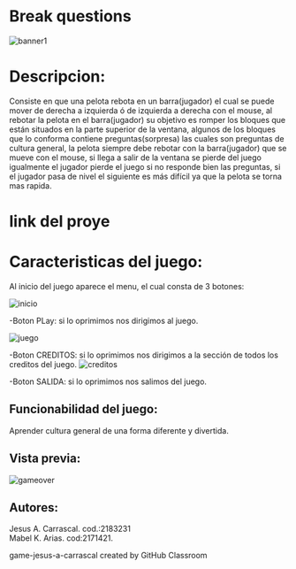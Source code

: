 # Break questions

![banner1](https://user-images.githubusercontent.com/68102520/92589490-3b116780-f260-11ea-907d-1041ed06b04c.png)

# Descripcion:
Consiste en que una pelota rebota en un barra(jugador) el cual se puede mover de derecha a izquierda ó de izquierda a derecha con el mouse, al rebotar la pelota en el barra(jugador) su objetivo es romper los bloques que están situados en la parte superior de la ventana, algunos de los bloques que lo conforma contiene preguntas(sorpresa) las cuales son preguntas de cultura general, la pelota siempre debe rebotar con la barra(jugador) que se mueve con el mouse, si llega a  salir de la ventana se pierde del juego igualmente el jugador pierde el juego si no responde bien las preguntas, si el jugador pasa de nivel el siguiente es más difícil ya que la pelota se torna mas rapida.
# link del proye
# Caracteristicas del juego:
  Al inicio del juego aparece el menu, el cual consta de 3 botones:
  
  ![inicio](https://user-images.githubusercontent.com/68102520/92586639-259a3e80-f25c-11ea-8218-2c43d9d6069d.png)
   
 -Boton PLay: si lo oprimimos nos dirigimos al juego.
 
 ![juego](https://user-images.githubusercontent.com/68102520/92589219-deae4800-f25f-11ea-85d3-76e24e088fcf.png)

 -Boton CREDITOS: si lo oprimimos nos dirigimos a la sección de todos los creditos del juego.
 ![creditos](https://user-images.githubusercontent.com/68115404/92597967-b9283b00-f26d-11ea-84ef-f6fec007dc1d.PNG)

 -Boton SALIDA: si lo oprimimos nos salimos del juego.
 
 


## Funcionabilidad del juego:
Aprender cultura general de una forma diferente y divertida.
## Vista previa:

![gameover](https://user-images.githubusercontent.com/68115404/92598201-19b77800-f26e-11ea-84d4-b9ae6f5c03b5.PNG)

## Autores:
 Jesus A. Carrascal. cod.:2183231         
 Mabel K. Arias.    cod:2171421.

game-jesus-a-carrascal created by GitHub Classroom
